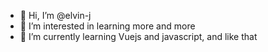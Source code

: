- 👋 Hi, I’m @elvin-j
- 👀 I’m interested in learning more and more
- 🌱 I’m currently learning Vuejs and javascript, and like that


<!---
elvin-wj/elvin-wj is a ✨ special ✨ repository because its `README.md` (this file) appears on your GitHub profile.
You can click the Preview link to take a look at your changes.
--->
